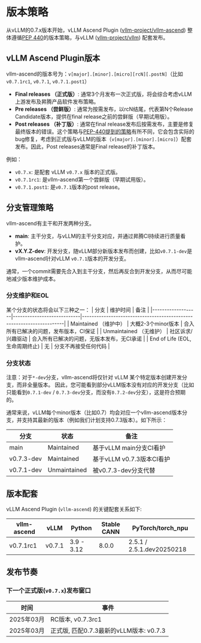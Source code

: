 # 版本策略

从vLLM的0.7.x版本开始，vLLM Ascend Plugin ([vllm-project/vllm-ascend](https://github.com/vllm-project/vllm-ascend)) 整体遵循[PEP 440](https://peps.python.org/pep-0440/)的版本策略，与vLLM ([vllm-project/vllm](https://github.com/vllm-project/vllm)) 配套发布。

## vLLM Ascend Plugin版本

vllm-ascend的版本号为：`v[major].[minor].[micro][rcN][.postN]`（比如`v0.7.1rc1`, `v0.7.1`, `v0.7.1.post1`）

- **Final releases （正式版）**: 通常3个月发布一次正式版，将会综合考虑vLLM上游发布及昇腾产品软件发布策略。
- **Pre releases （尝鲜版）**: 通常为按需发布，以rcN结尾，代表第N个Release Candidate版本，提供在final release之前的尝鲜版（早期试用版）。
- **Post releases （补丁版）**: 通常在final release发布后按需发布，主要是修复最终版本的错误。这个策略与[PEP-440提到的策略](https://peps.python.org/pep-0440/#post-releases)有所不同，它会包含实际的bug修复，考虑到正式版与vLLM的版本（`v[major].[minor].[micro]`）配套发布。因此，Post releases通常是Final release的补丁版本。

例如：
- `v0.7.x`: 是配套 vLLM `v0.7.x` 版本的正式版。
- `v0.7.1rc1`: 是vllm-ascend第一个尝鲜版（早期试用版）。
- `v0.7.1.post1`: 是`v0.7.1`版本的post release。

## 分支管理策略

vllm-ascend有主干和开发两种分支。

- **main**: 主干分支，与vLLM的主干分支对应，并通过昇腾CI持续进行质量看护。
- **vX.Y.Z-dev**: 开发分支，随vLLM部分新版本发布而创建，比如`v0.7.1-dev`是vllm-ascend针对vLLM `v0.7.1`版本的开发分支。


通常，一个commit需要先合入到主干分支，然后再反合到开发分支，从而尽可能地减少版本维护成本。


### 分支维护和EOL
某个分支的状态将会以下三种之一：
| 分支            | 维护时间                 | 备注                                                              |
|-------------------|----------------------------|----------------------------------------------------------------------|
| Maintained （维护中）        | 大概2-3个minor版本 | 合入所有已解决的问题，发布版本，CI保证 |
| Unmaintained （无维护）     | 社区诉求/兴趣驱动  | 合入所有已解决的问题，无版本发布，无CI承诺 |
| End of Life (EOL, 生命周期终止) | 无                        | 分支不再接受任何代码                                   |

### 分支状态

注意：对于`*-dev`分支，vllm-ascend将仅针对 vLLM 某个特定版本创建开发分支，而非全量版本。 因此，您可能看到部分vLLM版本没有对应的开发分支（比如只能看到`0.7.1-dev` / `0.7.3-dev`分支，而没有`0.7.2-dev`分支），这是符合预期的。

通常来说，vLLM每个minor版本（比如0.7）均会对应一个vllm-ascend版本分支，并支持其最新的版本（例如我们计划支持0.7.3版本）。如下所示：

| 分支         | 状态           | 备注                  |
|------------|--------------|---------------------|
| main       | Maintained   | 基于vLLM main分支CI看护   |
| v0.7.3-dev | Maintained   | 基于vLLM v0.7.3版本CI看护 |
| v0.7.1-dev | Unmaintained | 被v0.7.3-dev分支代替     |

## 版本配套

vLLM Ascend Plugin (`vllm-ascend`) 的关键配套关系如下:

| vllm-ascend  | vLLM    | Python | Stable CANN | PyTorch/torch_npu |
|--------------|---------| --- | --- | --- |
| v0.7.1rc1 | v0.7.1 | 3.9 - 3.12 | 8.0.0 |  2.5.1 / 2.5.1.dev20250218 |

## 发布节奏

### 下一个正式版(`v0.7.x`)发布窗口

| 时间       | 事件                            |
|----------|-------------------------------|
| 2025年03月 | RC版本, v0.7.3rc1               |
| 2025年03月 | 正式版, 匹配0.7.3最新的vLLM版本: v0.7.3 |
